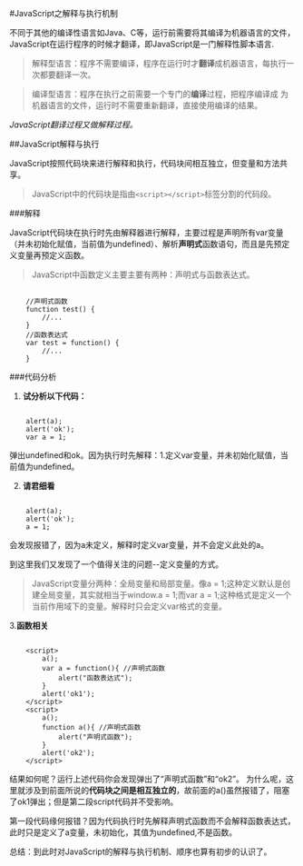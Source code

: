 
#JavaScript之解释与执行机制

不同于其他的编译性语言如Java、C等，运行前需要将其编译为机器语言的文件，JavaScript在运行程序的时候才翻译，即JavaScript是一门解释性脚本语言.

> 解释型语言：程序不需要编译，程序在运行时才**翻译**成机器语言，每执行一次都要翻译一次。

> 编译型语言：程序在执行之前需要一个专门的**编译**过程，把程序编译成 为机器语言的文件，运行时不需要重新翻译，直接使用编译的结果。

*JavaScript翻译过程又做解释过程。*

##JavaScript解释与执行

JavaScript按照代码块来进行解释和执行，代码块间相互独立，但变量和方法共享。

> JavaScript中的代码块是指由`<script></script>`标签分割的代码段。

###解释

JavaScript代码块在执行时先由解释器进行解释，主要过程是声明所有var变量（并未初始化赋值，当前值为undefined）、解析**声明式**函数语句，而且是先预定义变量再预定义函数。


> JavaScript中函数定义主要主要有两种：声明式与函数表达式。

```
    
    //声明式函数
    function test() {
        //...
    }
    //函数表达式
    var test = function() {
        //...
    }
```

###代码分析

1. **试分析以下代码：**

```

    alert(a);
    alert('ok');
    var a = 1;
```
弹出undefined和ok。因为执行时先解释：1.定义var变量，并未初始化赋值，当前值为undefined。

2. **请君细看**

```

    alert(a);
    alert('ok');
    a = 1;
```
会发现报错了，因为a未定义，解释时定义var变量，并不会定义此处的a。

到这里我们又发现了一个值得关注的问题--定义变量的方式。
> JavaScript变量分两种：全局变量和局部变量。像a = 1;这种定义默认是创建全局变量，其实就相当于window.a = 1;而var a = 1;这种格式是定义一个当前作用域下的变量。解释时只会定义var格式的变量。

3.**函数相关**

```

    <script>
        a();  
        var a = function(){ //声明式函数
            alert("函数表达式");
        }
        alert('ok1');
    </script>
    <script>
        a();  
        function a(){ //声明式函数
            alert("声明式函数");
        }
        alert('ok2');
    </script>
```
结果如何呢？运行上述代码你会发现弹出了“声明式函数”和“ok2”。
为什么呢，这里就涉及到前面所说的**代码块之间是相互独立的**，故前面的a()虽然报错了，阻塞了ok1弹出；但是第二段script代码并不受影响。

第一段代码缘何报错？因为代码执行时先解释声明式函数而不会解释函数表达式，此时只是定义了a变量，未初始化，其值为undefined,不是函数。

总结：到此时对JavaScript的解释与执行机制、顺序也算有初步的认识了。












